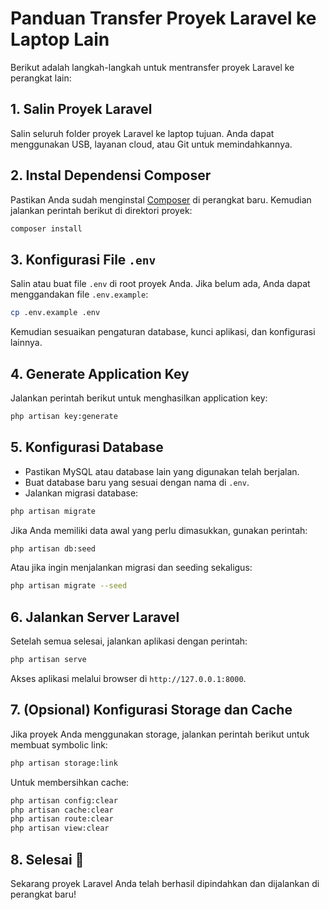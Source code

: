 # Panduan Transfer Proyek Laravel ke Laptop Lain

Berikut adalah langkah-langkah untuk mentransfer proyek Laravel ke perangkat lain:

## 1. Salin Proyek Laravel
Salin seluruh folder proyek Laravel ke laptop tujuan. Anda dapat menggunakan USB, layanan cloud, atau Git untuk memindahkannya.

## 2. Instal Dependensi Composer
Pastikan Anda sudah menginstal [Composer](https://getcomposer.org/) di perangkat baru. Kemudian jalankan perintah berikut di direktori proyek:

```sh
composer install
```

## 3. Konfigurasi File `.env`
Salin atau buat file `.env` di root proyek Anda. Jika belum ada, Anda dapat menggandakan file `.env.example`:

```sh
cp .env.example .env
```

Kemudian sesuaikan pengaturan database, kunci aplikasi, dan konfigurasi lainnya.

## 4. Generate Application Key
Jalankan perintah berikut untuk menghasilkan application key:

```sh
php artisan key:generate
```

## 5. Konfigurasi Database
- Pastikan MySQL atau database lain yang digunakan telah berjalan.
- Buat database baru yang sesuai dengan nama di `.env`.
- Jalankan migrasi database:

```sh
php artisan migrate
```

Jika Anda memiliki data awal yang perlu dimasukkan, gunakan perintah:

```sh
php artisan db:seed
```

Atau jika ingin menjalankan migrasi dan seeding sekaligus:

```sh
php artisan migrate --seed
```

## 6. Jalankan Server Laravel
Setelah semua selesai, jalankan aplikasi dengan perintah:

```sh
php artisan serve
```

Akses aplikasi melalui browser di `http://127.0.0.1:8000`.

## 7. (Opsional) Konfigurasi Storage dan Cache
Jika proyek Anda menggunakan storage, jalankan perintah berikut untuk membuat symbolic link:

```sh
php artisan storage:link
```

Untuk membersihkan cache:

```sh
php artisan config:clear
php artisan cache:clear
php artisan route:clear
php artisan view:clear
```

## 8. Selesai 🎉
Sekarang proyek Laravel Anda telah berhasil dipindahkan dan dijalankan di perangkat baru!
